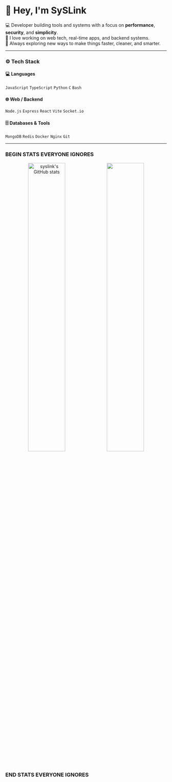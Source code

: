 # 👋 Hey, I'm SySLink

💻 Developer building tools and systems with a focus on **performance**, **security**, and **simplicity**.  
🚀 I love working on web tech, real-time apps, and backend systems.  
🧠 Always exploring new ways to make things faster, cleaner, and smarter.

---

### ⚙️ Tech Stack

#### 💻 Languages
`JavaScript` `TypeScript` `Python` `C` `Bash`

#### 🌐 Web / Backend
`Node.js` `Express` `React` `Vite` `Socket.io`

#### 🗄️ Databases & Tools
`MongoDB` `Redis` `Docker` `Nginx` `Git`

---

### BEGIN STATS EVERYONE IGNORES

<p align="center">
  <img src="https://github-readme-stats.vercel.app/api?username=syslink&show_icons=true&theme=tokyonight" alt="syslink's GitHub stats" width="48%" />
  <img src="https://github-readme-streak-stats.herokuapp.com/?user=syslink&theme=tokyonight" width="48%" />
</p>

### END STATS EVERYONE IGNORES
